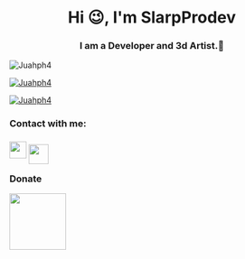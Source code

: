 <h1 align="center">Hi 😉, I'm SlarpProdev</h1>
<h3 align="center">I am a Developer and 3d Artist.🔅</h3>

<p align="left"> <img src="https://komarev.com/ghpvc/?username=Juahph4&label=Profile%20views&color=0e75b6&style=flat" alt="Juahph4" /> </p>

<p align="left"> <a href="https://github.com/ryo-ma/github-profile-trophy"><img src="https://github-profile-trophy.vercel.app/?username=Juahph4" alt="Juahph4" /></a> </p>

<p align="left"> <a href="https://twitter.com/Slarpprodev" target="blank"><img src="https://img.shields.io/twitter/follow/Slarpprodev?logo=twitter&style=for-the-badge" alt="Juahph4" /></a> </p>


<h3 align="left">Contact with me:</h3>

<a href="mailto:juahph4@gmail.com"><img style="width: 30px;" src="https://logodownload.org/wp-content/uploads/2018/03/gmail-logo-4-1.png"/></a>
<a href="https://t.me/Slarpprodev"><img style="position:relative; top:10; width: 35px;" src="https://logodownload.org/wp-content/uploads/2017/11/telegram-logo-0-1.png"></a>

<h3 align="left">Donate</h3>

<a href="https://paypal.me/Tuscuentascom?country.x=CO&locale.x=es_XC"><img style="width: 100px;" src="https://logodownload.org/wp-content/uploads/2014/10/paypal-logo-0.png"></a>
